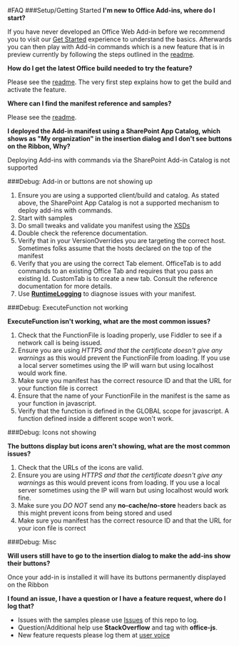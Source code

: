 #FAQ
###Setup/Getting Started
**I'm new to Office Add-ins, where do I start?**

If you have never developed an Office Web Add-in before we recommend you to visit our [Get Started](http://dev.office.com/getting-started/addins) experience to understand the basics. Afterwards you can then play with Add-in commands which is a new feature that is in preview currently by following the steps outlined in the [readme](https://github.com/OfficeDev/Office-Add-in-Commands-Samples/blob/master/README.md). 

**How do I get the latest Office build needed to try the feature?**

Please see the [readme](https://github.com/OfficeDev/Office-Add-in-Commands-Samples/blob/master/README.md). The very first step explains how to get the build and activate the feature. 

**Where can I find the manifest reference and samples?**

Please see the [readme](https://github.com/OfficeDev/Office-Add-in-Commands-Samples/blob/master/README.md).  


**I deployed the Add-in manifest using a SharePoint App Catalog, which shows as "My organization" in the insertion dialog and I don't see buttons on the Ribbon, Why?**

Deploying Add-ins with commands via the SharePoint Add-in Catalog is not supported

###Debug: Add-in or buttons are not showing up

1. Ensure you are using a supported client/build and catalog. As stated above, the SharePoint App Catalog is not a supported mechanism to deploy add-ins with commands. 
2. Start with samples
1. Do small tweaks and validate you manifest using the [XSDs](https://github.com/OfficeDev/Office-Add-in-Commands-Samples/tree/master/Tools/XSD)
1. Double check the reference documentation.  
1. Verify that in your VersionOverrides you are targeting the correct host. Sometimes folks assume that the hosts declared on the top of the manifest
2. Verify that you are using the correct Tab element. OfficeTab is to add commands to an existing Office Tab and requires that you pass an existing Id. CustomTab is to create a new tab. Consult the reference documentation for more details. 
3. Use **[RuntimeLogging](https://github.com/OfficeDev/Office-Add-in-Commands-Samples/blob/master/Tools/RuntimeLogging.md)** to diagnose issues with your manifest. 


###Debug: ExecuteFunction not working

**ExecuteFunction isn't working, what are the most common issues?**

1. Check that the FunctionFile is loading properly, use Fiddler to see if a network call is being issued. 
2. Ensure you are using *HTTPS and that the certificate doesn't give any warnings* as this would prevent the FunctionFile from loading. If you use a local server sometimes using the IP will warn but using localhost would work fine. 
3. Make sure you manifest has the correct resource ID and that the URL for your function file is correct
4. Ensure that the name of your FunctionFile in the manifest is the same as your function in javascript. 
5. Verify that the function is defined in the GLOBAL scope for javascript. A function defined inside a different scope won't work. 

###Debug: Icons not showing

**The buttons display but icons aren't showing, what are the most common issues?**

1. Check that the URLs of the icons are valid. 
2. Ensure you are using *HTTPS and that the certificate doesn't give any warnings* as this would prevent icons from loading. If you use a local server sometimes using the IP will warn but using localhost would work fine. 
3. Make sure you *DO NOT* send any **no-cache/no-store** headers back as this might prevent icons from being stored and used   
3. Make sure you manifest has the correct resource ID and that the URL for your icon file is correct

###Debug: Misc

**Will users still have to go to the insertion dialog to make the add-ins show their buttons?**

Once your add-in is installed it will have its buttons permanently displayed on the Ribbon

**I found an issue, I have a question or I have a feature request, where do I log that?**

- Issues with the samples please use [Issues](https://github.com/OfficeDev/Office-Add-in-Commands-Samples/issues) of this repo to log. 
- Question/Additional help use **StackOverflow** and tag with **office-js**. 
- New feature requests please log them at [user voice](https://officespdev.uservoice.com/) 


